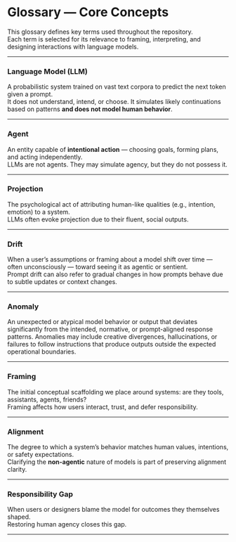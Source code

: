 # Glossary — Core Concepts

This glossary defines key terms used throughout the repository.  
Each term is selected for its relevance to framing, interpreting, and designing interactions with language models.

---

### Language Model (LLM)

A probabilistic system trained on vast text corpora to predict the next token given a prompt.  
It does not understand, intend, or choose. 
It simulates likely continuations based on patterns **and does not model human behavior**.

---

### Agent

An entity capable of **intentional action** — choosing goals, forming plans, and acting independently.  
LLMs are not agents. They may simulate agency, but they do not possess it.

---

### Projection

The psychological act of attributing human-like qualities (e.g., intention, emotion) to a system.  
LLMs often evoke projection due to their fluent, social outputs.

---

### Drift

When a user’s assumptions or framing about a model shift over time — often unconsciously — toward seeing it as agentic or sentient.  
Prompt drift can also refer to gradual changes in how prompts behave due to subtle updates or context changes.

---

### Anomaly

An unexpected or atypical model behavior or output that deviates significantly from the intended, normative, or prompt-aligned response patterns. Anomalies may include creative divergences, hallucinations, or failures to follow instructions that produce outputs outside the expected operational boundaries.

---

### Framing

The initial conceptual scaffolding we place around systems: are they tools, assistants, agents, friends?  
Framing affects how users interact, trust, and defer responsibility.

---

### Alignment

The degree to which a system’s behavior matches human values, intentions, or safety expectations.  
Clarifying the **non-agentic** nature of models is part of preserving alignment clarity.

---

### Responsibility Gap

When users or designers blame the model for outcomes they themselves shaped.  
Restoring human agency closes this gap.

---

